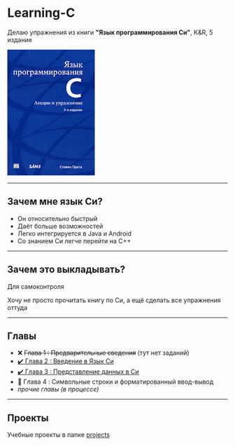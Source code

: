 # Learning-C

Делаю упражнения из книги **"Язык программирования Си"**, K&amp;R, 5 издание

![book](https://raw.githubusercontent.com/andybeardness/Learning-C/main/imgs/book.jpg)

----

## Зачем мне язык Си?

- Он относительно быстрый
- Даёт больше возможностей
- Легко интегрируется в Java и Android
- Со знанием Си легче перейти на C++

----

## Зачем это выкладывать?

Для самоконтроля

Хочу не просто прочитать книгу по Си, а ещё сделать все упражнения оттуда

----

## Главы

- ❌ ~~Глава 1 : Предварительные сведения~~ (тут нет заданий)
- [✔️ Глава 2 : Введение в Язык Си](https://github.com/andybeardness/Learning-C/tree/main/chapter-2)
- [✔️ Глава 3 : Представление данных в Си](https://github.com/andybeardness/Learning-C/tree/main/chapter-3)
- 🔸 Глава 4 : Cимвольные  строки и  форматированный ввод-вывод
- _прочие главы (в процессе)_

----

## Проекты

Учебные проекты в папке [projects](https://github.com/andybeardness/Learning-C/tree/main/projects)
